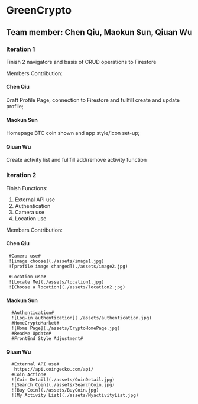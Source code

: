 # GreenCrypto

## Team member: Chen Qiu, Maokun Sun, Qiuan Wu

### Iteration 1

Finish 2 navigators and basis of CRUD operations to Firestore

Members Contribution:

#### Chen Qiu

Draft Profile Page, connection to Firestore and fullfill create and update profile;

#### Maokun Sun

Homepage BTC coin shown and app style/Icon set-up;

#### Qiuan Wu

Create activity list and fullfill add/remove activity function

### Iteration 2

Finish Functions:

1. External API use
2. Authentication
3. Camera use
4. Location use

Members Contribution:

#### Chen Qiu

     #Camera use#
     ![image choose](./assets/image1.jpg)
     ![profile image changed](./assets/image2.jpg)

     #Location use#
     ![Locate Me](./assets/location1.jpg)
     ![Choose a location](./assets/location2.jpg)

#### Maokun Sun

      #Authentication#
      ![Log-in authentication](./assets/authentication.jpg)
      #HomeCryptoMarket#
      ![Home Page](./assets/CryptoHomePage.jpg)
      #ReadMe Update#
      #FrontEnd Style Adjustment#

#### Qiuan Wu

      #External API use#
       https://api.coingecko.com/api/
      #Coin Action#
      ![Coin Detail](./assets/CoinDetail.jpg)
      ![Search Coin](./assets/SearchCoin.jpg)
      ![Buy Coin](./assets/BuyCoin.jpg)
      ![My Activity List](./assets/MyactivityList.jpg)
